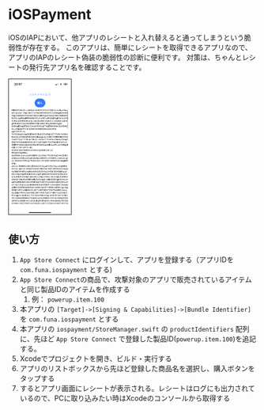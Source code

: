 # iOSPayment

iOSのIAPにおいて、他アプリのレシートと入れ替えると通ってしまうという脆弱性が存在する。
このアプリは、簡単にレシートを取得できるアプリなので、アプリのIAPのレシート偽装の脆弱性の診断に便利です。
対策は、ちゃんとレシートの発行先アプリ名を確認することです。

<img src="screenshot/screenshot.png" width="25%" border="1" />

## 使い方

1. `App Store Connect` にログインして、アプリを登録する（アプリIDを `com.funa.iospayment` とする)
2. `App Store Connect`の商品で、攻撃対象のアプリで販売されているアイテムと同じ製品IDのアイテムを作成する
    1. 例： `powerup.item.100`
3. 本アプリの `[Target]->[Signing & Capabilities]->[Bundle Identifier]` を `com.funa.iospayment` とする
4. 本アプリの `iospayment/StoreManager.swift` の `productIdentifiers` 配列に、先ほど `App Store Connect` で登録した製品ID(`powerup.item.100`)を追記する。
5. Xcodeでプロジェクトを開き、ビルド・実行する
6. アプリのリストボックスから先ほど登録した商品名を選択し、購入ボタンをタップする
7. するとアプリ画面にレシートが表示される。レシートはログにも出力されているので、PCに取り込みたい時はXcodeのコンソールから取得する

